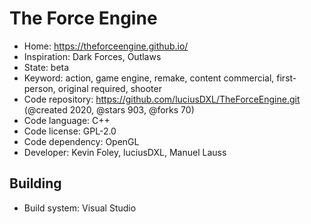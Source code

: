 # The Force Engine

- Home: https://theforceengine.github.io/
- Inspiration: Dark Forces, Outlaws
- State: beta
- Keyword: action, game engine, remake, content commercial, first-person, original required, shooter
- Code repository: https://github.com/luciusDXL/TheForceEngine.git (@created 2020, @stars 903, @forks 70)
- Code language: C++
- Code license: GPL-2.0
- Code dependency: OpenGL
- Developer: Kevin Foley, luciusDXL, Manuel Lauss

## Building

- Build system: Visual Studio
